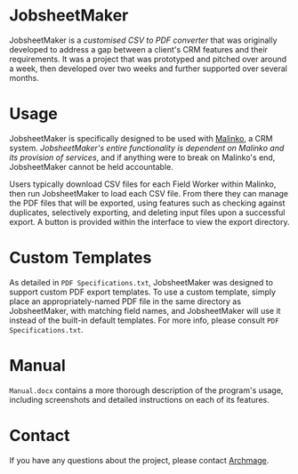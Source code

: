 # JobsheetMaker
JobsheetMaker is a *customised CSV to PDF converter* that was originally developed to address a gap between a client's CRM features and their requirements. It was a project that was prototyped and pitched over around a week, then developed over two weeks and further supported over several months.

# Usage
JobsheetMaker is specifically designed to be used with [Malinko](http://www.malinkoapp.com/), a CRM system. *JobsheetMaker's entire functionality is dependent on Malinko and its provision of services*, and if anything were to break on Malinko's end, JobsheetMaker cannot be held accountable.

Users typically download CSV files for each Field Worker within Malinko, then run JobsheetMaker to load each CSV file. From there they can manage the PDF files that will be exported, using features such as checking against duplicates, selectively exporting, and deleting input files upon a successful export. A button is provided within the interface to view the export directory.

# Custom Templates
As detailed in `PDF Specifications.txt`, JobsheetMaker was designed to support custom PDF export templates. To use a custom template, simply place an appropriately-named PDF file in the same directory as JobsheetMaker, with matching field names, and JobsheetMaker will use it instead of the built-in default templates. For more info, please consult `PDF Specifications.txt`.

# Manual
`Manual.docx` contains a more thorough description of the program's usage, including screenshots and detailed instructions on each of its features.

# Contact
If you have any questions about the project, please contact [Archmage](https://github.com/archmage).